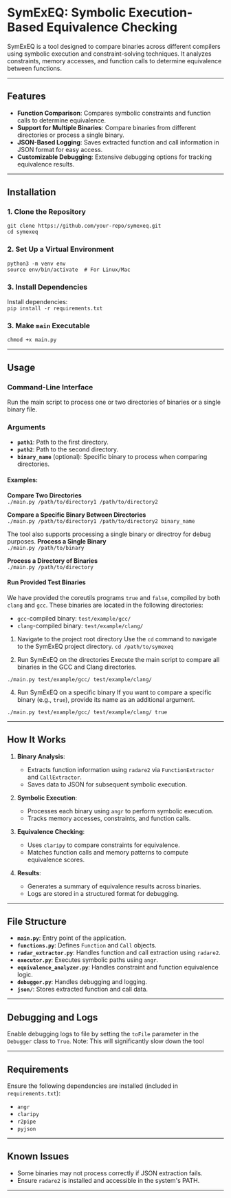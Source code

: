 # SymExEQ: Symbolic Execution-Based Equivalence Checking

SymExEQ is a tool designed to compare binaries across different compilers using symbolic execution and constraint-solving techniques.
It analyzes constraints, memory accesses, and function calls to determine equivalence between functions.

---

## Features
- **Function Comparison**: Compares symbolic constraints and function calls to determine equivalence.
- **Support for Multiple Binaries**: Compare binaries from different directories or process a single binary.
- **JSON-Based Logging**: Saves extracted function and call information in JSON format for easy access.
- **Customizable Debugging**: Extensive debugging options for tracking equivalence results.

---

## Installation

### 1. Clone the Repository
```
git clone https://github.com/your-repo/symexeq.git  
cd symexeq
````
### 2. Set Up a Virtual Environment
```
python3 -m venv env  
source env/bin/activate  # For Linux/Mac  
````

### 3. Install Dependencies
Install dependencies:  
`pip install -r requirements.txt `

### 3. Make `main` Executable
`chmod +x main.py`

---
## Usage

### Command-Line Interface
Run the main script to process one or two directories of binaries or a single binary file.

### Arguments
- **`path1`**: Path to the first directory.
- **`path2`**: Path to the second directory.
- **`binary_name`** (optional): Specific binary to process when comparing directories.

#### Examples:
**Compare Two Directories**  
`./main.py /path/to/directory1 /path/to/directory2`

**Compare a Specific Binary Between Directories**  
`./main.py /path/to/directory1 /path/to/directory2 binary_name`  

The tool also supports processing a single binary or directroy for debug purposes.
**Process a Single Binary**  
`./main.py /path/to/binary`

**Process a Directory of Binaries**  
`./main.py /path/to/directory`  

#### Run Provided Test Binaries
We have provided the coreutils programs `true` and `false`, compiled by both `clang` and `gcc`. These binaries are located in the following directories:
- `gcc`-compiled binary: `test/example/gcc/`
- `clang`-compiled binary: `test/example/clang/`

1. Navigate to the project root directory
Use the `cd` command to navigate to the SymExEQ project directory.
`cd /path/to/symexeq`

2. Run SymExEQ on the directories
Execute the main script to compare all binaries in the GCC and Clang directories.
```
./main.py test/example/gcc/ test/example/clang/
````

4. Run SymExEQ on a specific binary
If you want to compare a specific binary (e.g., `true`), provide its name as an additional argument.
```
./main.py test/example/gcc/ test/example/clang/ true
```

---

## How It Works

1. **Binary Analysis**:
   - Extracts function information using `radare2` via `FunctionExtractor` and `CallExtractor`.
   - Saves data to JSON for subsequent symbolic execution.

2. **Symbolic Execution**:
   - Processes each binary using `angr` to perform symbolic execution.
   - Tracks memory accesses, constraints, and function calls.

3. **Equivalence Checking**:
   - Uses `claripy` to compare constraints for equivalence.
   - Matches function calls and memory patterns to compute equivalence scores.

4. **Results**:
   - Generates a summary of equivalence results across binaries.
   - Logs are stored in a structured format for debugging.

---

## File Structure

- **`main.py`**: Entry point of the application.
- **`functions.py`**: Defines `Function` and `Call` objects.
- **`radar_extractor.py`**: Handles function and call extraction using `radare2`.
- **`executor.py`**: Executes symbolic paths using `angr`.
- **`equivalence_analyzer.py`**: Handles constraint and function equivalence logic.
- **`debugger.py`**: Handles debugging and logging.
- **`json/`**: Stores extracted function and call data.

---

## Debugging and Logs
Enable debugging logs to file by setting the `toFile` parameter in the `Debugger` class to `True`.
Note: This will significantly slow down the tool

---

## Requirements

Ensure the following dependencies are installed (included in `requirements.txt`):
- `angr`
- `claripy`
- `r2pipe`
- `pyjson`

---

## Known Issues
- Some binaries may not process correctly if JSON extraction fails.
- Ensure `radare2` is installed and accessible in the system's PATH.

---

